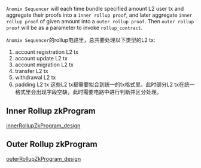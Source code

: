 `Anomix Sequencer` will each time bundle specified amount L2 user tx and aggregate their proofs into a `inner rollup proof`, and later aggregate `inner rollup proof` of given amount into a `outer rollup proof`. Then `outer rollup proof` will be as a parameter to invoke `rollup_contract`.

`Anomix Sequencer`的rollup电路里，总共要处理以下类型的L2 tx:
1. account registration L2 tx
2. account update L2 tx
3. account migration L2 tx
4. transfer L2 tx
5. withdrawal L2 tx
6. padding L2 tx
这些L2 tx都需要拟合到统一的tx格式里。此时部分L2 tx在统一格式里会出现字段空缺，此时需要电路中进行判断并区分处理。

## Inner Rollup zkProgram
[innerRollupZkProgram_design](./innerRollupZkProgram_design.md)

## Outer Rollup zkProgram
[outerRollupZkProgram_design](./outerRollupZkProgram_design.md)
